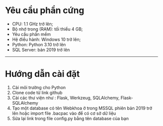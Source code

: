 # Yêu cầu phần cứng
- CPU: 1.1 GHz trở lên; 
-  Bộ nhớ trong (RAM):  tối thiểu 4 GB; 
- Yêu cầu phần mềm 
- Hệ điều hành: Windows 10 trở lên; 
- Python: Python 3.10 trở lên 
- SQL Server: bản 2019 trở lên
***
# Hướng dẫn cài đặt
1. Cài môi trường cho Python
2. Clone code từ link github
3. Cài các thư viện như : Flask, Werkzeug, SQLAlchemy, Flask-SQLAlchemy
4. Tạo một database có tên Webkhoa ở trong MSSQL phiên bản 2019 trở lên hoặc import file .bacpac vào để có cơ sở dữ liệu
5. Sửa lại link trong file config.py bằng tên database của bạn
